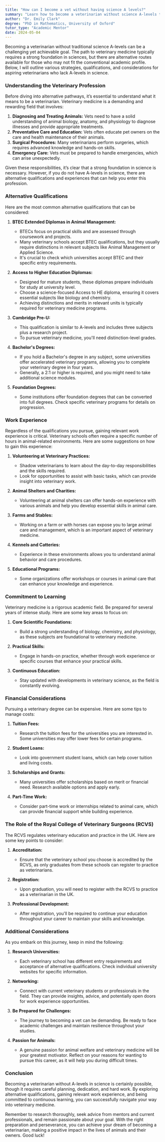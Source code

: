 ```yaml
---
title: "How can I become a vet without having science A levels?"
summary: "Learn how to become a veterinarian without science A-levels through alternative qualifications and strategies for aspiring vets."
author: "Dr. Emily Clark"
degree: "PhD in Mathematics, University of Oxford"
tutor_type: "Academic Mentor"
date: 2024-05-04
---
```


Becoming a veterinarian without traditional science A-levels can be a challenging yet achievable goal. The path to veterinary medicine typically requires a strong foundation in sciences, but there are alternative routes available for those who may not fit the conventional academic profile. Below, I will outline various strategies, qualifications, and considerations for aspiring veterinarians who lack A-levels in science.

### Understanding the Veterinary Profession

Before diving into alternative pathways, it’s essential to understand what it means to be a veterinarian. Veterinary medicine is a demanding and rewarding field that involves:

1. **Diagnosing and Treating Animals:** Vets need to have a solid understanding of animal biology, anatomy, and physiology to diagnose illnesses and provide appropriate treatments.
2. **Preventative Care and Education:** Vets often educate pet owners on the care and health maintenance of their animals.
3. **Surgical Procedures:** Many veterinarians perform surgeries, which requires advanced knowledge and hands-on skills.
4. **Emergency Care:** Vets must be prepared to handle emergencies, which can arise unexpectedly.

Given these responsibilities, it’s clear that a strong foundation in science is necessary. However, if you do not have A-levels in science, there are alternative qualifications and experiences that can help you enter this profession.

### Alternative Qualifications

Here are the most common alternative qualifications that can be considered:

1. **BTEC Extended Diplomas in Animal Management:**
   - BTECs focus on practical skills and are assessed through coursework and projects.
   - Many veterinary schools accept BTEC qualifications, but they usually require distinctions in relevant subjects like Animal Management or Applied Science.
   - It's crucial to check which universities accept BTEC and their specific entry requirements.

2. **Access to Higher Education Diplomas:**
   - Designed for mature students, these diplomas prepare individuals for study at university level.
   - Choose a science-focused Access to HE diploma, ensuring it covers essential subjects like biology and chemistry.
   - Achieving distinctions and merits in relevant units is typically required for veterinary medicine programs.

3. **Cambridge Pre-U:**
   - This qualification is similar to A-levels and includes three subjects plus a research project.
   - To pursue veterinary medicine, you'll need distinction-level grades.

4. **Bachelor's Degrees:**
   - If you hold a Bachelor's degree in any subject, some universities offer accelerated veterinary programs, allowing you to complete your veterinary degree in four years.
   - Generally, a 2:1 or higher is required, and you might need to take additional science modules.

5. **Foundation Degrees:**
   - Some institutions offer foundation degrees that can be converted into full degrees. Check specific veterinary programs for details on progression.

### Work Experience

Regardless of the qualifications you pursue, gaining relevant work experience is critical. Veterinary schools often require a specific number of hours in animal-related environments. Here are some suggestions on how to gain this experience:

1. **Volunteering at Veterinary Practices:**
   - Shadow veterinarians to learn about the day-to-day responsibilities and the skills required.
   - Look for opportunities to assist with basic tasks, which can provide insight into veterinary work.

2. **Animal Shelters and Charities:**
   - Volunteering at animal shelters can offer hands-on experience with various animals and help you develop essential skills in animal care.

3. **Farms and Stables:**
   - Working on a farm or with horses can expose you to large animal care and management, which is an important aspect of veterinary medicine.

4. **Kennels and Catteries:**
   - Experience in these environments allows you to understand animal behavior and care procedures.

5. **Educational Programs:**
   - Some organizations offer workshops or courses in animal care that can enhance your knowledge and experience.

### Commitment to Learning

Veterinary medicine is a rigorous academic field. Be prepared for several years of intense study. Here are some key areas to focus on:

1. **Core Scientific Foundations:**
   - Build a strong understanding of biology, chemistry, and physiology, as these subjects are foundational to veterinary medicine.

2. **Practical Skills:**
   - Engage in hands-on practice, whether through work experience or specific courses that enhance your practical skills.

3. **Continuous Education:**
   - Stay updated with developments in veterinary science, as the field is constantly evolving.

### Financial Considerations

Pursuing a veterinary degree can be expensive. Here are some tips to manage costs:

1. **Tuition Fees:**
   - Research the tuition fees for the universities you are interested in. Some universities may offer lower fees for certain programs.

2. **Student Loans:**
   - Look into government student loans, which can help cover tuition and living costs.

3. **Scholarships and Grants:**
   - Many universities offer scholarships based on merit or financial need. Research available options and apply early.

4. **Part-Time Work:**
   - Consider part-time work or internships related to animal care, which can provide financial support while building experience.

### The Role of the Royal College of Veterinary Surgeons (RCVS)

The RCVS regulates veterinary education and practice in the UK. Here are some key points to consider:

1. **Accreditation:**
   - Ensure that the veterinary school you choose is accredited by the RCVS, as only graduates from these schools can register to practice as veterinarians.

2. **Registration:**
   - Upon graduation, you will need to register with the RCVS to practice as a veterinarian in the UK.

3. **Professional Development:**
   - After registration, you'll be required to continue your education throughout your career to maintain your skills and knowledge.

### Additional Considerations

As you embark on this journey, keep in mind the following:

1. **Research Universities:**
   - Each veterinary school has different entry requirements and acceptance of alternative qualifications. Check individual university websites for specific information.

2. **Networking:**
   - Connect with current veterinary students or professionals in the field. They can provide insights, advice, and potentially open doors for work experience opportunities.

3. **Be Prepared for Challenges:**
   - The journey to becoming a vet can be demanding. Be ready to face academic challenges and maintain resilience throughout your studies.

4. **Passion for Animals:**
   - A genuine passion for animal welfare and veterinary medicine will be your greatest motivator. Reflect on your reasons for wanting to pursue this career, as it will help you during difficult times.

### Conclusion

Becoming a veterinarian without A-levels in science is certainly possible, though it requires careful planning, dedication, and hard work. By exploring alternative qualifications, gaining relevant work experience, and being committed to continuous learning, you can successfully navigate your way into veterinary medicine.

Remember to research thoroughly, seek advice from mentors and current professionals, and remain passionate about your goal. With the right preparation and perseverance, you can achieve your dream of becoming a veterinarian, making a positive impact in the lives of animals and their owners. Good luck!
    